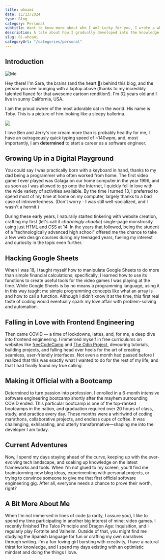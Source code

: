 ```yaml
---
title: whoami
date: 11/13/2024
type: Blog
category: Personal
subtitle: Want to know more about who I am? Lucky for you, I wrote a whole post about it!
description: A tale about how I gradually developed into the knowledge-hungry software engineer that graces your presence today, plus some other tidbits about me.
slug: 01-whoami
categoryUrl: "/categories/personal"
---
```


## Introduction

<img class="w-[100%] lg:w-[80%] xl:w-[65%] tiny-avatar" src="/images/avatar2.png" alt="Me" />

Hey there! I'm Sara, the brains (and the heart 💖) behind this blog, and the person you see lounging with a laptop above (thanks to my incredibly talented fiancé for that awesome cartoon rendition!). I'm 32 years old and I live in sunny California, USA.

I am the proud owner of the most adorable cat in the world. His name is Toby. This is a picture of him looking like a sleepy ballerina.

<img class="toby-img" src="/images/toby.jpg" />

I love Ben and Jerry's ice cream more than is probably healthy for me, I have an outrageously quick typing speed of ~140wpm, and, most importantly, I am **determined** to start a career as a software engineer.

## Growing Up in a Digital Playground

You could say I was practically born with a keyboard in hand, thanks to my dad being a programmer who often worked from home. The first video game I ever played was Galaga on our home computer in the year 1996, and as soon as I was allowed to go onto the Internet, I quickly fell in love with the wide variety of activities available. By the time I turned 13, I preferred to spend most of my time at home on my computer, largely thanks to a bad case of introvertedness. (Don't worry - I was still well-socialized, and I wasn't a hermit.)

During these early years, I naturally started tinkering with website creation, crafting my first (let's call it _charmingly chaotic_) single-page monstrosity using just HTML and CSS at 14. In the years that followed, being the student of a "technologically advanced high school" offered me the chance to take a few web design courses during my teenaged years, fueling my interest and curiosity in the topic even further.

## Hacking Google Sheets

When I was 18, I taught myself how to manipulate Google Sheets to do more than simple financial calculations; specifically, I learned how to use its functions to create useful tools for the video games I was playing at the time. While Google Sheets is by no means a programming language, using it in this way taught me simple programming concepts like what an array is and how to call a function. Although I didn't know it at the time, this first real taste of coding would eventually spark my love affair with problem-solving and automation.

## Falling in Love with Frontend Engineering

Then came COVID — a time of lockdowns, lattes, and, for me, a deep dive into frontend engineering. I immersed myself in free curriculums on websites like <a href="https://freecodecamp.org">freeCodeCamp</a> and <a href="https://theodinproject.com">The Odin Project</a>, devouring tutorials, building projects, and falling head over heels for the art of creating seamless, user-friendly interfaces. Not even a month had passed before I realized that this was exactly what I wanted to do for the rest of my life, and that I had finally found my true calling.

## Making it Official with a Bootcamp

Determined to turn passion into profession, I enrolled in a 6-month intensive software engineering bootcamp shortly after the mayhem surrounding COVID ended. This particular bootcamp is one of the top-ranked bootcamps in the nation, and graduation required over 20 hours of class, study, and practice every day. Those months were a whirlwind of coding marathons, collaborative projects, and endless cups of coffee. It was challenging, exhilarating, and utterly transformative—shaping me into the developer I am today.

## Current Adventures

Now, I spend my days staying ahead of the curve, keeping up with the ever-evolving tech landscape, and soaking up knowledge on the latest frameworks and tools. When I'm not glued to my screen, you'll find me brainstorming new blog ideas, experimenting with personal projects, or trying to convince someone to give me that first official software engineering gig. After all, everyone needs a chance to prove their worth, right?

## A Bit More About Me

When I'm not immersed in lines of code (a rarity, I assure you), I like to spend my time participating in another big interest of mine: video games. I recently finished The Talos Principle and Dragon Age: Inquisition, and I regularly play Fortnite and Valheim. Outside of that, you might find me studying the Spanish language for fun or crafting my own narratives through writing. I'm a fun-loving girl bursting with creativity, I have a natural thirst for knowledge, and I spend my days existing with an optimistic mindset and doing the things I love.
